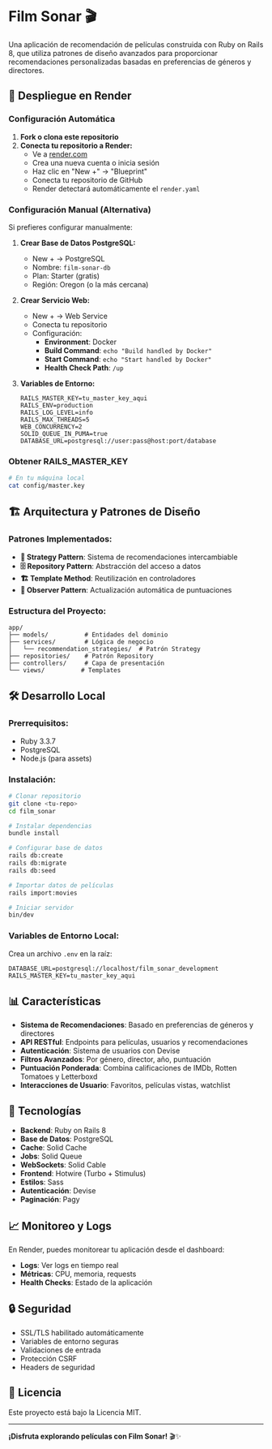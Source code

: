 # Film Sonar 🎬

Una aplicación de recomendación de películas construida con Ruby on Rails 8, que utiliza patrones de diseño avanzados para proporcionar recomendaciones personalizadas basadas en preferencias de géneros y directores.

## 🚀 Despliegue en Render

### Configuración Automática

1. **Fork o clona este repositorio**
2. **Conecta tu repositorio a Render:**
   - Ve a [render.com](https://render.com)
   - Crea una nueva cuenta o inicia sesión
   - Haz clic en "New +" → "Blueprint"
   - Conecta tu repositorio de GitHub
   - Render detectará automáticamente el `render.yaml`

### Configuración Manual (Alternativa)

Si prefieres configurar manualmente:

1. **Crear Base de Datos PostgreSQL:**
   - New + → PostgreSQL
   - Nombre: `film-sonar-db`
   - Plan: Starter (gratis)
   - Región: Oregon (o la más cercana)

2. **Crear Servicio Web:**
   - New + → Web Service
   - Conecta tu repositorio
   - Configuración:
     - **Environment**: Docker
     - **Build Command**: `echo "Build handled by Docker"`
     - **Start Command**: `echo "Start handled by Docker"`
     - **Health Check Path**: `/up`

3. **Variables de Entorno:**
   ```
   RAILS_MASTER_KEY=tu_master_key_aqui
   RAILS_ENV=production
   RAILS_LOG_LEVEL=info
   RAILS_MAX_THREADS=5
   WEB_CONCURRENCY=2
   SOLID_QUEUE_IN_PUMA=true
   DATABASE_URL=postgresql://user:pass@host:port/database
   ```

### Obtener RAILS_MASTER_KEY

```bash
# En tu máquina local
cat config/master.key
```

## 🏗️ Arquitectura y Patrones de Diseño

### Patrones Implementados:

- **🎯 Strategy Pattern**: Sistema de recomendaciones intercambiable
- **🗄️ Repository Pattern**: Abstracción del acceso a datos
- **🏗️ Template Method**: Reutilización en controladores
- **🔗 Observer Pattern**: Actualización automática de puntuaciones

### Estructura del Proyecto:

```
app/
├── models/          # Entidades del dominio
├── services/        # Lógica de negocio
│   └── recommendation_strategies/  # Patrón Strategy
├── repositories/    # Patrón Repository
├── controllers/     # Capa de presentación
└── views/          # Templates
```

## 🛠️ Desarrollo Local

### Prerrequisitos:
- Ruby 3.3.7
- PostgreSQL
- Node.js (para assets)

### Instalación:

```bash
# Clonar repositorio
git clone <tu-repo>
cd film_sonar

# Instalar dependencias
bundle install

# Configurar base de datos
rails db:create
rails db:migrate
rails db:seed

# Importar datos de películas
rails import:movies

# Iniciar servidor
bin/dev
```

### Variables de Entorno Local:

Crea un archivo `.env` en la raíz:

```env
DATABASE_URL=postgresql://localhost/film_sonar_development
RAILS_MASTER_KEY=tu_master_key_aqui
```

## 📊 Características

- **Sistema de Recomendaciones**: Basado en preferencias de géneros y directores
- **API RESTful**: Endpoints para películas, usuarios y recomendaciones
- **Autenticación**: Sistema de usuarios con Devise
- **Filtros Avanzados**: Por género, director, año, puntuación
- **Puntuación Ponderada**: Combina calificaciones de IMDb, Rotten Tomatoes y Letterboxd
- **Interacciones de Usuario**: Favoritos, películas vistas, watchlist

## 🔧 Tecnologías

- **Backend**: Ruby on Rails 8
- **Base de Datos**: PostgreSQL
- **Cache**: Solid Cache
- **Jobs**: Solid Queue
- **WebSockets**: Solid Cable
- **Frontend**: Hotwire (Turbo + Stimulus)
- **Estilos**: Sass
- **Autenticación**: Devise
- **Paginación**: Pagy

## 📈 Monitoreo y Logs

En Render, puedes monitorear tu aplicación desde el dashboard:
- **Logs**: Ver logs en tiempo real
- **Métricas**: CPU, memoria, requests
- **Health Checks**: Estado de la aplicación

## 🔒 Seguridad

- SSL/TLS habilitado automáticamente
- Variables de entorno seguras
- Validaciones de entrada
- Protección CSRF
- Headers de seguridad

## 📝 Licencia

Este proyecto está bajo la Licencia MIT.

---

**¡Disfruta explorando películas con Film Sonar!** 🎬✨

